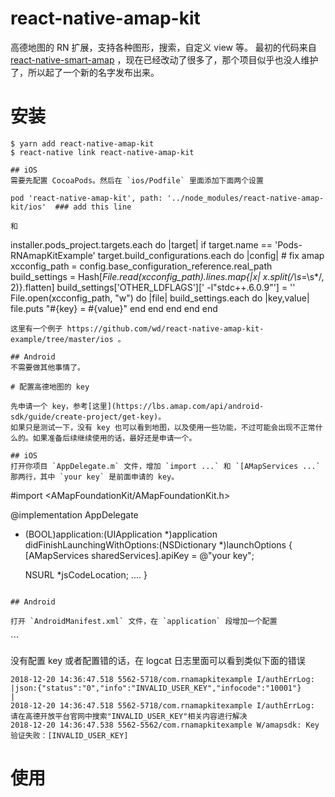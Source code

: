 # react-native-amap-kit
高德地图的 RN 扩展，支持各种图形，搜索，自定义 view 等。 最初的代码来自 [react-native-smart-amap](https://github.com/react-native-component/react-native-smart-amap) ，现在已经改动了很多了，那个项目似乎也没人维护了，所以起了一个新的名字发布出来。

# 安装
```
$ yarn add react-native-amap-kit
$ react-native link react-native-amap-kit

## iOS
需要先配置 CocoaPods。然后在 `ios/Podfile` 里面添加下面两个设置

```
    pod 'react-native-amap-kit', path: '../node_modules/react-native-amap-kit/ios'  ### add this line

```
和
```
  installer.pods_project.targets.each do |target|
    if target.name == 'Pods-RNAmapKitExample'
      target.build_configurations.each do |config|
        # fix amap
        xcconfig_path = config.base_configuration_reference.real_path
        build_settings = Hash[*File.read(xcconfig_path).lines.map{|x| x.split(/\s*=\s*/, 2)}.flatten]
        build_settings['OTHER_LDFLAGS'][' -l"stdc++.6.0.9"'] = ''
        File.open(xcconfig_path, "w") do |file|
          build_settings.each do |key,value|
            file.puts "#{key} = #{value}"
          end
        end
      end
    end
  end
```
这里有一个例子 https://github.com/wd/react-native-amap-kit-example/tree/master/ios 。

## Android
不需要做其他事情了。

# 配置高德地图的 key

先申请一个 key，参考[这里](https://lbs.amap.com/api/android-sdk/guide/create-project/get-key)。
如果只是测试一下，没有 key 也可以看到地图，以及使用一些功能，不过可能会出现不正常什么的。如果准备后续继续使用的话，最好还是申请一个。

## iOS
打开你项目 `AppDelegate.m` 文件，增加 `import ...` 和 `[AMapServices ...` 那两行，其中 `your key` 是前面申请的 key。

```
#import <AMapFoundationKit/AMapFoundationKit.h>

@implementation AppDelegate

- (BOOL)application:(UIApplication *)application didFinishLaunchingWithOptions:(NSDictionary *)launchOptions
{
  [AMapServices sharedServices].apiKey = @"your key";
  
  NSURL *jsCodeLocation;
  ....
}
```

## Android

打开 `AndroidManifest.xml` 文件，在 `application` 段增加一个配置
```
<application>
   <meta-data
      android:name="com.amap.api.v2.apikey"
      android:value="your key" />
</application>
```

没有配置 key 或者配置错的话，在 logcat 日志里面可以看到类似下面的错误
```
2018-12-20 14:36:47.518 5562-5718/com.rnamapkitexample I/authErrLog: |json:{"status":"0","info":"INVALID_USER_KEY","infocode":"10001"}              |
2018-12-20 14:36:47.518 5562-5718/com.rnamapkitexample I/authErrLog: 请在高德开放平台官网中搜索"INVALID_USER_KEY"相关内容进行解决
2018-12-20 14:36:47.538 5562-5562/com.rnamapkitexample W/amapsdk: Key验证失败：[INVALID_USER_KEY]
```

# 使用